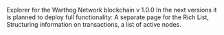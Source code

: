 Explorer for the Warthog Network blockchain v 1.0.0
In the next versions it is planned to deploy full functionality: A separate page for the Rich List, Structuring information on transactions, a list of active nodes.
